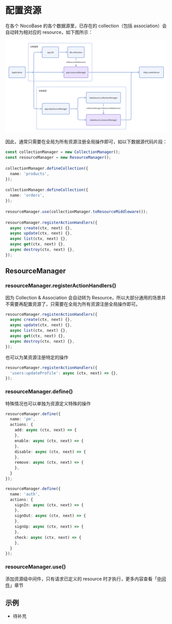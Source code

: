 # 配置资源

在各个 NocoBase 的各个数据源里，已存在的 collection（包括 association）会自动转为相对应的 resource，如下图所示：

![Alt text](./image.png)

因此，通常只需要在全局为所有资源注册全局操作即可，如以下数据源代码片段：

```ts
const collectionManager = new CollectionManager();
const resourceManager = new ResourceManager();

collectionManager.defineCollection({
  name: 'products',
});

collectionManager.defineCollection({
  name: 'orders',
});

resourceManager.use(collectionManager.toResourceMiddleware());

resourceManager.registerActionHandlers({
  async create(ctx, next) {},
  async update(ctx, next) {},
  async list(ctx, next) {},
  async get(ctx, next) {},
  async destroy(ctx, next) {},
});
```

## ResourceManager

### resourceManager.registerActionHandlers()

因为 Collection & Association 会自动转为 Resource，所以大部分通用的场景并不需要再配置资源了，只需要在全局为所有资源注册全局操作即可。

```ts
resourceManager.registerActionHandlers({
  async create(ctx, next) {},
  async update(ctx, next) {},
  async list(ctx, next) {},
  async get(ctx, next) {},
  async destroy(ctx, next) {},
});
```

也可以为某资源注册特定的操作

```ts
resourceManager.registerActionHandlers({
  'users:updateProfile': async (ctx, next) => {},
});
```

### resourceManager.define()

特殊情况也可以单独为资源定义特殊的操作

```ts
resourceManager.define({
  name: 'pm',
  actions: {
    add: async (ctx, next) => {
    },
    enable: async (ctx, next) => {
    },
    disable: async (ctx, next) => {
    },
    remove: async (ctx, next) => {
    },
  }
});
```

```ts
resourceManager.define({
  name: 'auth',
  actions: {
    signIn: async (ctx, next) => {
    },
    signOut: async (ctx, next) => {
    },
    signUp: async (ctx, next) => {
    },
    check: async (ctx, next) => {
    },
  }
});
```

### resourceManager.use()

添加资源级中间件，只有请求已定义的 resource 时才执行，更多内容查看「[中间件](/development/server/middleware)」章节

## 示例

- 待补充